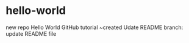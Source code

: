 # hello-world
new repo
Hello World GitHub tutorial
~created Udate README branch: update README file
